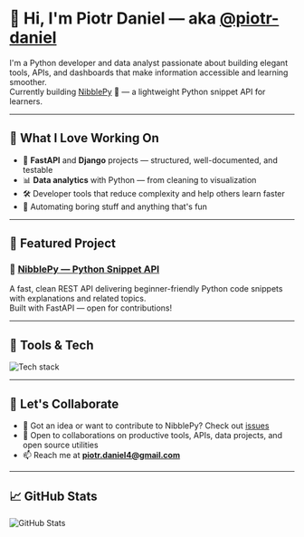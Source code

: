 # 👋 Hi, I'm Piotr Daniel — aka [@piotr-daniel](https://github.com/piotr-daniel)

I'm a Python developer and data analyst passionate about building elegant tools, APIs, and dashboards that make information accessible and learning smoother.  
Currently building [NibblePy](https://github.com/piotr-daniel/nibblepy) 🐍 — a lightweight Python snippet API for learners.

---

## 🧠 What I Love Working On

- 🧪 **FastAPI** and **Django** projects — structured, well-documented, and testable  
- 📊 **Data analytics** with Python — from cleaning to visualization  
- 🛠️ Developer tools that reduce complexity and help others learn faster  
- 🎨 Automating boring stuff and anything that's fun  

---

## 📌 Featured Project

### 🔗 [NibblePy — Python Snippet API](https://github.com/piotr-daniel/nibblepy)

A fast, clean REST API delivering beginner-friendly Python code snippets with explanations and related topics.  
Built with FastAPI — open for contributions!

<!-- Add a preview image if you have one: 
![NibblePy](https://github.com/piotr-daniel/nibblepy/raw/main/preview.png)
-->

---

## 🧰 Tools & Tech

<img src="https://skillicons.dev/icons?i=python,django,fastapi,postgresql,sqlite,git,github,pytest,pandas,numpy,matplotlib,dash" alt="Tech stack" />

---

## 🤝 Let's Collaborate

- 💬 Got an idea or want to contribute to NibblePy? Check out [issues](https://github.com/piotr-daniel/nibblepy/issues)
- 🌱 Open to collaborations on productive tools, APIs, data projects, and open source utilities
- 📫 Reach me at **piotr.daniel4@gmail.com**

---

## 📈 GitHub Stats

![GitHub Stats](https://github-readme-stats.vercel.app/api?username=piotr-daniel&show_icons=true&hide_title=true&hide_border=true&theme=default)
